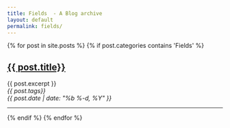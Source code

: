 ```yaml
---
title: Fields  - A Blog archive
layout: default
permalink: fields/
---
```


<div class="myposts">
{% for post in site.posts %}
    {% if post.categories contains 'Fields' %}
        <div class="mypost"><h2><a class="postTitle" href="{{ post.url }}" >{{ post.title}}</a></h2>
        {{ post.excerpt }}
        <div class="right postPost"><i><span class="postTag">{{ post.tags}}</span></i> <br>
        <i><span class="postDate">{{ post.date | date: "%b %-d, %Y" }}</span></i>
        </div>
            <hr class="pad">    
        </div>
    {% endif %}
{% endfor %}
</div>
